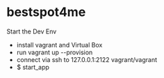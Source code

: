# bestspot4me

Start the Dev Env
- install vagrant and Virtual Box
- run vagrant up --provision
- connect via ssh to 127.0.0.1:2122 vagrant/vagrant
- $ start_app